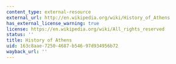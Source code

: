 ```yaml
---
content_type: external-resource
external_url: http://en.wikipedia.org/wiki/History_of_Athens
has_external_license_warning: true
license: https://en.wikipedia.org/wiki/All_rights_reserved
status: ''
title: History of Athens
uid: 163c8aae-7250-4687-b546-97d934956b72
wayback_url: ''
---
```

